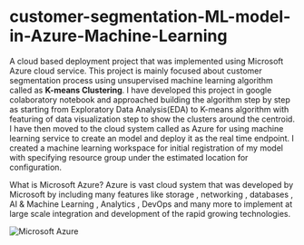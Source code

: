 # customer-segmentation-ML-model-in-Azure-Machine-Learning

A cloud based deployment project that was implemented using Microsoft Azure cloud service. This project is mainly focused about customer segmentation process using unsupervised machine learning algorithm called as **K-means Clustering**. I have developed this project in google colaboratory notebook and approached building the algorithm step by step as starting from Exploratory Data Analysis(EDA) to K-means algorithm with featuring of data visualization step to show the clusters around the centroid. I have then moved to the cloud system called as Azure for using machine learning service to create an model and deploy it as the real time endpoint. I created a machine learning workspace for initial registration of my model with specifying resource group under the estimated location for configuration.

What is Microsoft Azure?
Azure is vast cloud system that was developed by Microsoft by including many features like storage , networking , databases , AI & Machine Learning , Analytics , DevOps and many more to implement at large scale integration and development of the rapid growing technologies.

![Microsoft Azure](https://www.saviantconsulting.com/blog/10-reasons-why-choose-microsoft-azure.aspx)


